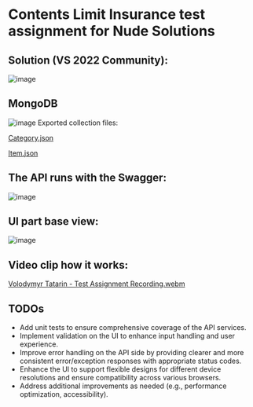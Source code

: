 # Contents Limit Insurance test assignment for Nude Solutions

## Solution (VS 2022 Community):
![image](https://github.com/user-attachments/assets/e6fb89e5-b207-41f9-aab4-719aabee4735)

## MongoDB 
![image](https://github.com/user-attachments/assets/503a190a-a37f-4676-aebe-9f7d9e216648)
Exported collection files:

[Category.json](https://github.com/user-attachments/files/17967596/Category.json)

[Item.json](https://github.com/user-attachments/files/17967599/Item.json)

## The API runs with the Swagger:
![image](https://github.com/user-attachments/assets/ec9c5b33-08d4-4ae2-b4f6-2168fa09ac4a)

## UI part base view:
![image](https://github.com/user-attachments/assets/c1a7024d-83fa-4fb7-b905-83f0f9a1ef65)

## Video clip how it works:
[Volodymyr Tatarin - Test Assignment Recording.webm](https://github.com/user-attachments/assets/28060f1f-6b65-494d-8dc0-a5aaa5617f76)

## TODOs
- Add unit tests to ensure comprehensive coverage of the API services.
- Implement validation on the UI to enhance input handling and user experience.
- Improve error handling on the API side by providing clearer and more consistent error/exception responses with appropriate status codes.
- Enhance the UI to support flexible designs for different device resolutions and ensure compatibility across various browsers.
- Address additional improvements as needed (e.g., performance optimization, accessibility).
